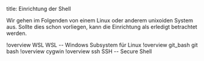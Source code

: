 title: Einrichtung der Shell

Wir gehen im Folgenden von einem Linux oder anderem unixoiden System aus.
Sollte dies schon vorliegen, kann die Einrichtung als erledigt betrachtet werden.

!overview WSL WSL -- Windows Subsystem für Linux
!overview git_bash git bash
!overview cygwin
!overview ssh SSH -- Secure Shell
